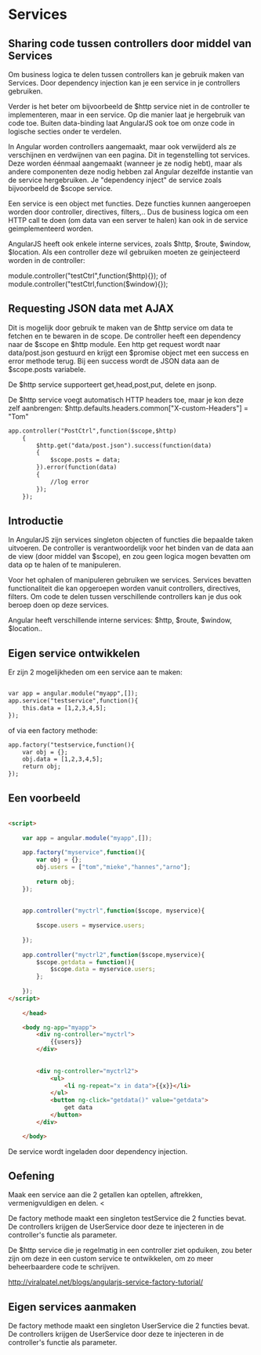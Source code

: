 # Services

## Sharing code tussen controllers door middel van Services

Om business logica te delen tussen controllers kan je gebruik maken van Services. Door dependency injection kan je een service in je controllers gebruiken.

Verder is het beter om bijvoorbeeld de $http service niet in de controller te implementeren, maar in een service. Op die manier laat je hergebruik van code toe. Buiten data-binding laat AngularJS ook toe om onze code in logische secties onder te verdelen.

In Angular worden controllers aangemaakt, maar ook verwijderd als ze verschijnen en verdwijnen van een pagina. Dit in tegenstelling tot services. Deze worden éénmaal aangemaakt (wanneer je ze nodig hebt), maar als andere componenten deze nodig hebben zal Angular dezelfde instantie van de service hergebruiken. Je "dependency inject" de service zoals bijvoorbeeld de $scope service.

Een service is een object met functies. Deze functies kunnen aangeroepen worden door controller, directives, filters,.. 
Dus de business logica om een HTTP call te doen (om data van een server te halen) kan ook
in de service geimplementeerd worden.

AngularJS heeft ook enkele interne services, zoals $http, $route, $window, $location. Als een controller deze wil gebruiken moeten ze geinjecteerd worden in de controller:

module.controller("testCtrl",function($http){});
of
module.controller("testCtrl,function($window){});


## Requesting JSON data met AJAX

Dit is mogelijk door gebruik te maken van de $http service om data te fetchen en te bewaren in de scope.
De controller heeft een dependency naar de $scope en $http module.
Een http get request wordt naar data/post.json gestuurd en krijgt een
$promise object met een success en error methode terug.
Bij een success wordt de JSON data aan de $scope.posts variabele.

De $http service supporteert get,head,post,put, delete en jsonp.

De $http service voegt automatisch HTTP headers toe, maar je kon deze zelf aanbrengen:
$http.defaults.headers.common["X-custom-Headers"] = "Tom"

```html
app.controller("PostCtrl",function($scope,$http)
	{
		$http.get("data/post.json").success(function(data)
		{
			$scope.posts = data;
		}).error(function(data)
		{
			//log error
		});
	});
```


## Introductie

In AngularJS zijn services singleton objecten of functies die bepaalde taken uitvoeren.
De controller is verantwoordelijk voor het binden van de data aan de view (door
middel van $scope), en zou geen logica mogen bevatten om data op te halen of te 
manipuleren.

Voor het ophalen of manipuleren gebruiken we services. Services bevatten 
functionaliteit die kan opgeroepen worden vanuit controllers, directives, filters.
Om code te delen tussen verschillende controllers kan je dus ook beroep doen op
deze services.

Angular heeft verschillende interne services: $http, $route, $window, $location..

## Eigen service ontwikkelen

Er zijn 2 mogelijkheden om een service aan te maken:

```html

var app = angular.module("myapp",[]);
app.service("testservice",function(){
	this.data = [1,2,3,4,5];
});

```

of via een factory methode:

```html
app.factory("testservice,function(){
	var obj = {};
	obj.data = [1,2,3,4,5];
	return obj;
});
```


## Een voorbeeld

```html

<script>
	
	var app = angular.module("myapp",[]);
	
	app.factory("myservice",function(){
		var obj = {};
		obj.users = ["tom","mieke","hannes","arno"];
		
		return obj;
	});
	
	
	app.controller("myctrl",function($scope, myservice){
		
		$scope.users = myservice.users;
		
	});
	
	app.controller("myctrl2",function($scope,myservice){
		$scope.getdata = function(){
			$scope.data = myservice.users;
		};
		
	});
</script>
	
	</head>

	<body ng-app="myapp">
		<div ng-controller="myctrl">
			{{users}}
		</div>
		
		
		<div ng-controller="myctrl2">
			<ul>
				<li ng-repeat="x in data">{{x}}</li>
			</ul>
			<button ng-click="getdata()" value="getdata">
				get data
			</button>
		</div>

	</body>

```

De service wordt ingeladen door dependency injection.

## Oefening

Maak een service aan die 2 getallen kan optellen, aftrekken, vermenigvuldigen en delen.
<

De factory methode maakt een singleton testService die 2 functies bevat. 
De controllers krijgen de UserService door deze te injecteren in de controller's functie als parameter.

De $http service die je regelmatig in een controller ziet opduiken, zou beter zijn 
om deze in een custom service te ontwikkelen, om zo meer beheerbaardere code te schrijven.




http://viralpatel.net/blogs/angularjs-service-factory-tutorial/

## Eigen services aanmaken

De factory methode maakt een singleton UserService die 2 functies bevat. De controllers krijgen de UserService door deze te injecteren in de controller's functie als parameter.
